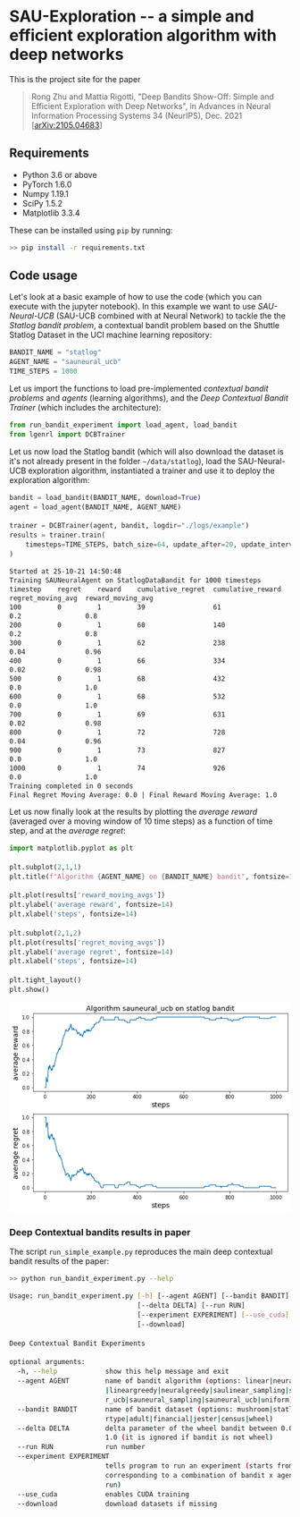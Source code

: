 # SAU-Exploration -- a simple and efficient exploration algorithm with deep networks

This is the project site for the paper
> Rong Zhu and Mattia Rigotti, "Deep Bandits Show-Off: Simple and Efficient Exploration with Deep Networks", in Advances in Neural Information Processing Systems 34 (NeurIPS), Dec. 2021 [[arXiv:2105.04683](https://arxiv.org/abs/2105.04683)]

## Requirements
* Python 3.6 or above
* PyTorch 1.6.0
* Numpy 1.19.1
* SciPy 1.5.2
* Matplotlib 3.3.4

These can be installed using `pip` by running:

```bash
>> pip install -r requirements.txt
```


## Code usage

Let's look at a basic example of how to use the code (which you can execute with the jupyter notebook). In this example we want to use *SAU-Neural-UCB* (SAU-UCB combined with at Neural Network) to tackle the the *Statlog bandit problem*, a contextual bandit problem based on the Shuttle Statlog Dataset in the UCI machine learning repository:


```python
BANDIT_NAME = "statlog"
AGENT_NAME = "sauneural_ucb"
TIME_STEPS = 1000
```

Let us import the functions to load pre-implemented *contextual bandit problems* and *agents* (learning algorithms), and the *Deep Contextual Bandit Trainer* (which includes the architecture):


```python
from run_bandit_experiment import load_agent, load_bandit
from lgenrl import DCBTrainer
```

Let us now load the Statlog bandit (which will also download the dataset is it's not already present in the folder `~/data/statlog`), load the SAU-Neural-UCB exploration algorithm, instantiated a trainer and use it to deploy the exploration algorithm:


```python
bandit = load_bandit(BANDIT_NAME, download=True)
agent = load_agent(BANDIT_NAME, AGENT_NAME)

trainer = DCBTrainer(agent, bandit, logdir="./logs/example")
results = trainer.train(
    timesteps=TIME_STEPS, batch_size=64, update_after=20, update_interval=20, train_epochs=10
)
```


    Started at 25-10-21 14:50:48
    Training SAUNeuralAgent on StatlogDataBandit for 1000 timesteps
    timestep    regret    reward    cumulative_regret  cumulative_reward  regret_moving_avg  reward_moving_avg
    100         0         1         39                 61                 0.2                0.8
    200         0         1         60                 140                0.2                0.8
    300         0         1         62                 238                0.04               0.96
    400         0         1         66                 334                0.02               0.98
    500         0         1         68                 432                0.0                1.0
    600         0         1         68                 532                0.0                1.0
    700         0         1         69                 631                0.02               0.98
    800         0         1         72                 728                0.04               0.96
    900         0         1         73                 827                0.0                1.0
    1000        0         1         74                 926                0.0                1.0
    Training completed in 0 seconds
    Final Regret Moving Average: 0.0 | Final Reward Moving Average: 1.0


Let us now finally look at the results by plotting the *average reward* (averaged over a moving window of 10 time steps) as a function of time step, and at the *average regret*:


```python
import matplotlib.pyplot as plt

plt.subplot(2,1,1)
plt.title(f"Algorithm {AGENT_NAME} on {BANDIT_NAME} bandit", fontsize=14)

plt.plot(results['reward_moving_avgs'])
plt.ylabel('average reward', fontsize=14)
plt.xlabel('steps', fontsize=14)

plt.subplot(2,1,2)
plt.plot(results['regret_moving_avgs'])
plt.ylabel('average regret', fontsize=14)
plt.xlabel('steps', fontsize=14)

plt.tight_layout()
plt.show()
```


![png](figs/run_basic_example_9_0.png)


### Deep Contextual bandits results in paper

The script `run_simple_example.py` reproduces the main deep contextual bandit results of the paper:


```bash
>> python run_bandit_experiment.py --help
```

```bash
Usage: run_bandit_experiment.py [-h] [--agent AGENT] [--bandit BANDIT]
                                [--delta DELTA] [--run RUN]
                                [--experiment EXPERIMENT] [--use_cuda]
                                [--download]

Deep Contextual Bandit Experiments

optional arguments:
  -h, --help            show this help message and exit
  --agent AGENT         name of bandit algorithm (options: linear|neurallinear
                        |lineargreedy|neuralgreedy|saulinear_sampling|saulinea
                        r_ucb|sauneural_sampling|sauneural_ucb|uniform)
  --bandit BANDIT       name of bandit dataset (options: mushroom|statlog|cove
                        rtype|adult|financial|jester|census|wheel)
  --delta DELTA         delta parameter of the wheel bandit between 0.0 and
                        1.0 (it is ignored if bandit is not wheel)
  --run RUN             run number
  --experiment EXPERIMENT
                        tells program to run an experiment (starts from 1,
                        corresponding to a combination of bandit x agent x
                        run)
  --use_cuda            enables CUDA training
  --download            download datasets if missing
```
